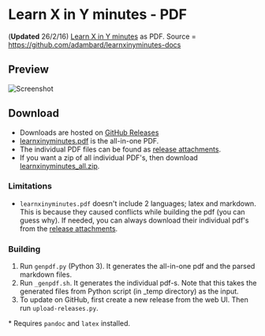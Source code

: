# Learn X in Y minutes - PDF

(**Updated** 26/2/16) [Learn X in Y minutes](http://learnxinyminutes.com) as PDF. Source = https://github.com/adambard/learnxinyminutes-docs


## Preview
![Screenshot](http://i.imgur.com/MJc4NrS.png)


## Download

* Downloads are hosted on [GitHub Releases](https://github.com/aviaryan/learnxinyminutes-pdf/releases/tag/v2016.02.26)
* [learnxinyminutes.pdf](https://github.com/aviaryan/learnxinyminutes-pdf/releases/download/v2016.02.26/learnxinyminutes.pdf) is the all-in-one PDF.
* The individual PDF files can be found as [release attachments](https://github.com/aviaryan/learnxinyminutes-pdf/releases/tag/v2016.02.26).
* If you want a zip of all individual PDF's, then download [learnxinyminutes_all.zip](https://github.com/aviaryan/learnxinyminutes-pdf/releases/download/v2016.02.26/learnxinyminutes_all.zip).


### Limitations

* `learnxinyminutes.pdf` doesn't include 2 languages; latex and markdown. This is because they caused conflicts while building the pdf (you can guess why). If needed, you can always download their individual pdf's from the [release attachments](https://github.com/aviaryan/learnxinyminutes-pdf/releases/tag/v2016.02.26).
 

### Building

1. Run `genpdf.py` (Python 3). It generates the all-in-one pdf and the parsed markdown files. 
2. Run `_genpdf.sh`. It generates the individual pdf-s. Note that this takes the generated files from Python script (in _temp directory) as the input.
3. To update on GitHub, first create a new release from the web UI. Then run `upload-releases.py`.

\* Requires `pandoc` and `latex` installed.
